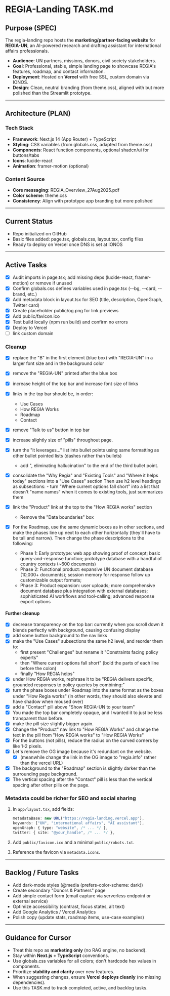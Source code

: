 # REGIA-Landing  TASK.md

##  Purpose (SPEC)
The regia-landing repo hosts the **marketing/partner-facing website** for **REGIA-UN**, an AI-powered research and drafting assistant for international affairs professionals.

- **Audience**: UN partners, missions, donors, civil society stakeholders.
- **Goal**: Professional, stable, simple landing page to showcase REGIA's features, roadmap, and contact information.
- **Deployment**: Hosted on **Vercel** with free SSL, custom domain via IONOS.
- **Design**: Clean, neutral branding (from theme.css), aligned with but more polished than the Streamlit prototype.

---

##  Architecture (PLAN)

### Tech Stack
- **Framework**: Next.js 14 (App Router) + TypeScript
- **Styling**: CSS variables (from globals.css, adapted from theme.css)
- **Components**: React function components, optional shadcn/ui for buttons/tabs
- **Icons**: lucide-react
- **Animation**: framer-motion (optional)

### Content Source
- **Core messaging**: REGIA_Overview_27Aug2025.pdf
- **Color scheme**: theme.css
- **Consistency**: Align with prototype app branding but more polished

---

##  Current Status
- Repo initialized on GitHub
- Basic files added: page.tsx, globals.css, layout.tsx, config files
- Ready to deploy on Vercel once DNS is set at IONOS

---

##  Active Tasks
- [x] Audit imports in page.tsx; add missing deps (lucide-react, framer-motion) or remove if unused
- [x] Confirm globals.css defines variables used in page.tsx (--bg, --card, --brand, etc.)
- [x] Add metadata block in layout.tsx for SEO (title, description, OpenGraph, Twitter card)
- [x] Create placeholder public/og.png for link previews
- [x] Add public/favicon.ico
- [x] Test build locally (npm run build) and confirm no errors
- [x] Deploy to Vercel 
- [ ] link custom domain

### Cleanup
- [x] replace the "B" in the first element (blue box) with "REGIA-UN" in a larger font size and in the background color
- [x] remove the "REGIA-UN" printed after the blue box
- [x] increase height of the top bar and increase font size of links
- [x] links in the top bar should be, in order:
    - Use Cases
    - How REGIA Works
    - Roadmap
    - Contact
- [x] remove "Talk to us" button in top bar
- [x] increase slightly size of "pills" throughout page. 
- [x] turn the "it leverages..." list into bullet points using same formatting as other bullet pointed lists (dashes rather than bullets)
    - add ", eliminating hallucination" to the end of the third bullet point.
- [x] consolidate the "Why Regia" and "Existing Tools" and "Where it helps today" sections into a "Use Cases" section
    Then use h2 level headings as subsections:
        - turn "Where current options fall short" into a list that doesn't "name names" when it comes to existing tools, just summarizes them
- [x] link the "Product" link at the top to the "How REGIA works" section
    - Remove the "Data boundaries" box 

- [x] For the Roadmap, use the same dynamic boxes as in other sections, and make the phases line up next to each other horizontally (they'll have to be tall and narrow). Then change the phase descriptions to the following:
    - Phase 1: Early prototype: web app showing proof of concept; basic query-and-response function; prototype database with a handful of country contexts (~600 documents)
    - Phase 2: Functional product: expansive UN document database (10,000+ documents); session memory for response follow up customizable output formats; 
    - Phase 3: Product expansion: user uploads; more comprehensive document database plus integration with external databases; sophisticated AI workflows and tool-calling; advanced response export options

#### Further cleanup
- [x] decrease transparency on the top bar: currently when you scroll down it blends perfectly with background, causing confusing display
- [x] add some button background to the nav links
- [x] make the "Use Cases" subsections the same h2 level, and reorder them to:
    - first present "Challenges" but rename it "Constraints facing policy experts"
    - then "Where current options fall short" (bold the parts of each line before the colon)
    - finally "How REGIA helps"
- [x] under How REGIA works, rephrase it to be "REGIA delivers specific, grounded responses to policy queries by combining:"
- [x] turn the phase boxes under Roadmap into the same format as the boxes under "How Regia works" (in other words, they should also elevate and have shadow when moused over)
- [x] add a "Contact" pill above "Show REGIA-UN to your team"
- [x] You made the top bar completely opaque, and I wanted it to just be less transparent than before.
- [x] make the pill size slightly bigger again.
- [x] Change the "Product" nav link to "How REGIA Works" and change the text in the pill from "How REGIA works" to "How REGIA Works"
- [x] For the buttons (not pills), reduce the radius on the curved corners by like 1-2 pixels.
- [x] Let's remove the OG image because it's redundant on the website. 
    - [x] (meanwhile change the link in the OG image to "regia.info" rather than the vercel URL)
- [x] The background to the "Roadmap" section is slightly darker than the surrounding page background.
- [x] The vertical spacing after the "Contact" pill is less than the vertical spacing after other pills on the page.

### Metadata could be richer for SEO and social sharing
1. In `app/layout.tsx`, add fields:

   ```ts
   metadataBase: new URL("https://regia-landing.vercel.app"),
   keywords: ["UN", "international affairs", "AI assistant"],
   openGraph: { type: "website", /* ... */ },
   twitter: { site: "@your_handle", /* ... */ },
   ```
2. Add `public/favicon.ico` and a minimal `public/robots.txt`.
3. Reference the favicon via `metadata.icons`.



---

##  Backlog / Future Tasks
- Add dark-mode styles (@media (prefers-color-scheme: dark))
- Create secondary "Donors & Partners" page
- Add simple contact form (email capture via serverless endpoint or external service)
- Optimize accessibility (contrast, focus states, alt text)
- Add Google Analytics / Vercel Analytics
- Polish copy (update stats, roadmap items, use-case examples)

---

##  Guidance for Cursor
- Treat this repo as **marketing only** (no RAG engine, no backend).
- Stay within **Next.js + TypeScript** conventions.
- Use globals.css variables for all colors; don't hardcode hex values in components.
- Prioritize **stability and clarity** over new features.
- When suggesting changes, ensure **Vercel deploys cleanly** (no missing dependencies).
- Use this TASK.md to track completed, active, and backlog tasks.

